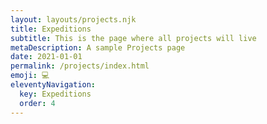 ```yaml
---
layout: layouts/projects.njk
title: Expeditions
subtitle: This is the page where all projects will live
metaDescription: A sample Projects page
date: 2021-01-01
permalink: /projects/index.html
emoji: 💻
eleventyNavigation:
  key: Expeditions
  order: 4
---
```

